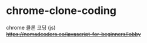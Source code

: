 # chrome-clone-coding

chrome 클론 코딩 (js) <br>
~~https://nomadcoders.co/javascript-for-beginners/lobby~~
